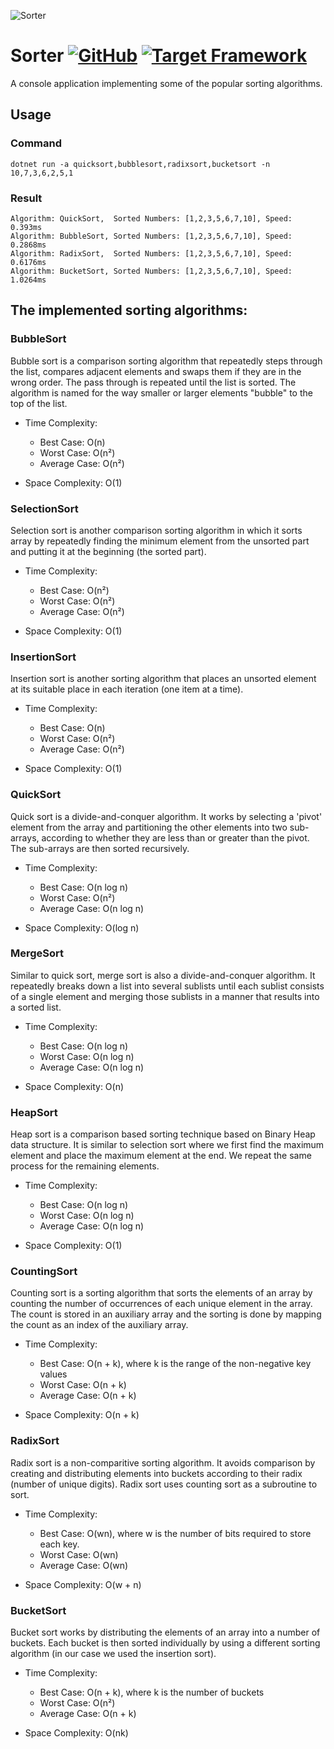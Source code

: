 ![Sorter](https://i.imgur.com/sUgVSLZ.png)

# Sorter [![GitHub](https://img.shields.io/github/license/bokklu/proxy-client?style=flat-square)](https://github.com/bokklu/proxy-client/blob/master/LICENSE) [![Target Framework](https://img.shields.io/static/v1?label=Target%20Framework&message=.NET%205.0&color=blue&style=flat-square)](https://dotnet.microsoft.com/download/dotnet/5.0)

A console application implementing some of the popular sorting algorithms.

## Usage
### Command
```shell
dotnet run -a quicksort,bubblesort,radixsort,bucketsort -n 10,7,3,6,2,5,1
```
### Result
```shell
Algorithm: QuickSort,  Sorted Numbers: [1,2,3,5,6,7,10], Speed: 0.393ms
Algorithm: BubbleSort, Sorted Numbers: [1,2,3,5,6,7,10], Speed: 0.2868ms
Algorithm: RadixSort,  Sorted Numbers: [1,2,3,5,6,7,10], Speed: 0.6176ms
Algorithm: BucketSort, Sorted Numbers: [1,2,3,5,6,7,10], Speed: 1.0264ms
```
## The implemented sorting algorithms:
### BubbleSort
Bubble sort is a comparison sorting algorithm that repeatedly steps through the list, compares adjacent elements and swaps them if they are in the wrong order. The pass through is repeated until the list is sorted. The algorithm is named for the way smaller or larger elements "bubble" to the top of the list.

- Time Complexity:
  - Best Case: O(n)
  - Worst Case: O(n²)
  - Average Case: O(n²)

- Space Complexity: O(1)

### SelectionSort
Selection sort is another comparison sorting algorithm in which it sorts array by repeatedly finding the minimum element from the unsorted part and putting it at the beginning (the sorted part).

- Time Complexity:
  - Best Case:  O(n²)
  - Worst Case: O(n²)
  - Average Case: O(n²)

- Space Complexity: O(1)

### InsertionSort
Insertion sort is another sorting algorithm that places an unsorted element at its suitable place in each iteration (one item at a time).

- Time Complexity:
  - Best Case: O(n) 
  - Worst Case: O(n²)
  - Average Case: O(n²)

- Space Complexity: O(1)

### QuickSort
Quick sort is a divide-and-conquer algorithm. It works by selecting a 'pivot' element from the array and partitioning the other elements into two sub-arrays, according to whether they are less than or greater than the pivot. The sub-arrays are then sorted recursively.

- Time Complexity:
  - Best Case: O(n log n)
  - Worst Case: O(n²)
  - Average Case: O(n log n)

- Space Complexity: O(log n)

### MergeSort
Similar to quick sort, merge sort is also a divide-and-conquer algorithm. It repeatedly breaks down a list into several sublists until each sublist consists of a single element and merging those sublists in a manner that results into a sorted list.

- Time Complexity:
  - Best Case: O(n log n)
  - Worst Case: O(n log n)
  - Average Case: O(n log n)

- Space Complexity: O(n)

### HeapSort
Heap sort is a comparison based sorting technique based on Binary Heap data structure. It is similar to selection sort where we first find the maximum element and place the maximum element at the end. We repeat the same process for the remaining elements.

- Time Complexity:
  - Best Case: O(n log n)
  - Worst Case: O(n log n)
  - Average Case: O(n log n)

- Space Complexity: O(1)

### CountingSort
Counting sort is a sorting algorithm that sorts the elements of an array by counting the number of occurrences of each unique element in the array. The count is stored in an auxiliary array and the sorting is done by mapping the count as an index of the auxiliary array.

- Time Complexity:
  - Best Case: O(n + k), where k is the range of the non-negative key values
  - Worst Case: O(n + k)
  - Average Case: O(n + k)

- Space Complexity: O(n + k)

### RadixSort
Radix sort is a non-comparitive sorting algorithm. It avoids comparison by creating and distributing elements into buckets according to their radix (number of unique digits). Radix sort uses counting sort as a subroutine to sort.

- Time Complexity:
  - Best Case: O(wn), where w is the number of bits required to store each key.
  - Worst Case: O(wn)
  - Average Case: O(wn)

- Space Complexity: O(w + n)

### BucketSort
Bucket sort works by distributing the elements of an array into a number of buckets. Each bucket is then sorted individually by using a different sorting algorithm (in our case we used the insertion sort).

- Time Complexity:
  - Best Case: O(n + k), where k is the number of buckets
  - Worst Case: O(n²)
  - Average Case: O(n + k)

- Space Complexity: O(nk)
